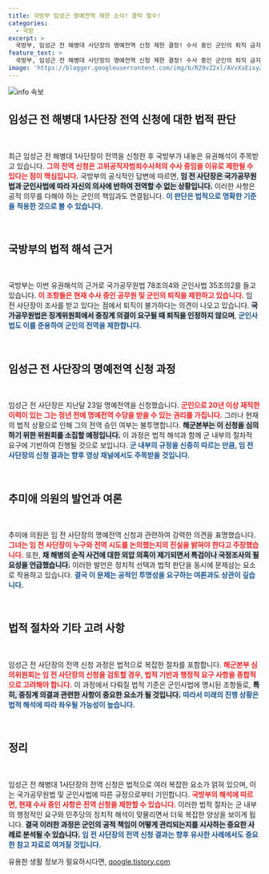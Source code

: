 ```yaml
---
title: 국방부 임성근 명예전역 제한 소식! 클릭 필수!
categories:
  - 국방
excerpt: >
  국방부, 임성근 전 해병대 사단장의 명예전역 신청 제한 결정! 수사 중인 군인의 퇴직 금지 규정에 따른 결과로, 추미애 의원은 진실 규명을 위한 특검을 촉구했다.
feature_text: >
  국방부, 임성근 전 해병대 사단장의 명예전역 신청 제한 결정! 수사 중인 군인의 퇴직 금지 규정에 따른 결과로, 추미애 의원은 진실 규명을 위한 특검을 촉구했다.
image: 'https://blogger.googleusercontent.com/img/b/R29vZ2xl/AVvXsEixyZcFfHzMRdzZMjFBmAUKJYCLCGyLL1o632UiGVXcaFdKo_bkvkuCioo0uUKlGfBVcT3P84aROyZIXSBEx3Aw5nCQ3pTgDom1WDC4m8eifvWiAmWEEVb4x6G_l8C0QH225ldMjyaFvpxGEBGNO37VmDTDMHGhJPq73UglMfDca1-0aw/s1600/blogspot.png'
---
```


<p><img src="https://blogger.googleusercontent.com/img/b/R29vZ2xl/AVvXsEixyZcFfHzMRdzZMjFBmAUKJYCLCGyLL1o632UiGVXcaFdKo_bkvkuCioo0uUKlGfBVcT3P84aROyZIXSBEx3Aw5nCQ3pTgDom1WDC4m8eifvWiAmWEEVb4x6G_l8C0QH225ldMjyaFvpxGEBGNO37VmDTDMHGhJPq73UglMfDca1-0aw/s1600/blogspot.png" alt="info 속보" /></p>

<h2 data-ke-size="size26">임성근 전 해병대 1사단장 전역 신청에 대한 법적 판단</h2>

<p data-ke-size="size16">&nbsp;</p>

<p>최근 임성근 전 해병대 1사단장이 전역을 신청한 후 국방부가 내놓은 유권해석이 주목받고 있습니다. <b><span style="color: #ee2323;">그의 전역 신청은 고위공직자범죄수사처의 수사 중임을 이유로 제한될 수 있다는 점이 핵심입니다.</span></b> 국방부의 공식적인 답변에 따르면, <b><span style="background-color: #21538527;">임 전 사단장은 국가공무원법과 군인사법에 따라 자신의 의사에 반하여 전역할 수 없는 상황입니다.</span></b> 이러한 사항은 공적 의무를 다해야 하는 군인의 책임과도 연결됩니다. <b><span style="color: #1a5490;">이 판단은 법적으로 명확한 기준을 적용한 것으로 볼 수 있습니다.</span></b></p>

<p data-ke-size="size16">&nbsp;</p>

<h2 data-ke-size="size26">국방부의 법적 해석 근거</h2>

<p data-ke-size="size16">&nbsp;</p>

<p>국방부는 이번 유권해석의 근거로 국가공무원법 78조의4와 군인사법 35조의2를 들고 있습니다. <b><span style="color: #ee2323;">이 조항들은 현재 수사 중인 공무원 및 군인의 퇴직을 제한하고 있습니다.</span></b> 임 전 사단장이 조사를 받고 있다는 점에서 퇴직이 불가하다는 의견이 나오고 있습니다. <b><span style="background-color: #21538527;">국가공무원법은 징계위원회에서 중징계 의결이 요구될 때 퇴직을 인정하지 않으며</span></b>, <b><span style="color: #1a5490;">군인사법도 이를 준용하여 군인의 전역을 제한합니다.</span></b></p>

<p data-ke-size="size16">&nbsp;</p>

<h2 data-ke-size="size26">임성근 전 사단장의 명예전역 신청 과정</h2>

<p data-ke-size="size16">&nbsp;</p>

<p>임성근 전 사단장은 지난달 23일 명예전역을 신청했습니다. <b><span style="color: #ee2323;">군인으로 20년 이상 재직한 이력이 있는 그는 정년 전에 명예전역 수당을 받을 수 있는 권리를 가집니다.</span></b> 그러나 현재의 법적 상황으로 인해 그의 전역 승인 여부는 불투명합니다. <b><span style="background-color: #21538527;">해군본부는 이 신청을 심의하기 위한 위원회를 소집할 예정입니다.</span></b> 이 과정은 법적 해석과 함께 군 내부의 절차적 요구에 기반하여 진행될 것으로 보입니다. <b><span style="color: #1a5490;">군 내부의 규정을 신중히 따르는 만큼, 임 전 사단장의 신청 결과는 향후 영상 채널에서도 주목받을 것입니다.</span></b></p>

<p data-ke-size="size16">&nbsp;</p>

<h2 data-ke-size="size26">추미애 의원의 발언과 여론</h2>

<p data-ke-size="size16">&nbsp;</p>

<p>추미애 의원은 임 전 사단장의 명예전역 신청과 관련하여 강력한 의견을 표명했습니다. <b><span style="color: #ee2323;">그녀는 임 전 사단장이 누구와 전역 시도를 논의했는지의 진실을 밝혀야 한다고 주장했습니다.</span></b> 또한, <b><span style="background-color: #21538527;">채 해병의 순직 사건에 대한 외압 의혹이 제기되면서 특검이나 국정조사의 필요성을 언급했습니다.</span></b> 이러한 발언은 정치적 선택과 법적 판단을 동시에 문제삼는 요소로 작용하고 있습니다. <b><span style="color: #1a5490;">결국 이 문제는 공적인 투명성을 요구하는 여론과도 상관이 깊습니다.</span></b></p>

<p data-ke-size="size16">&nbsp;</p>

<h2 data-ke-size="size26">법적 절차와 기타 고려 사항</h2>

<p data-ke-size="size16">&nbsp;</p>

<p>임성근 전 사단장의 전역 신청 과정은 법적으로 복잡한 절차를 포함합니다. <b><span style="color: #ee2323;">해군본부 심의위원회는 임 전 사단장의 신청을 검토할 경우, 법적 기반과 행정적 요구 사항을 종합적으로 고려해야 합니다.</span></b> 이 과정에서 다뤄질 법적 기준은 군인사법에 명시된 조항들로, <b><span style="background-color: #21538527;">특히, 중징계 의결과 관련한 사항이 중요한 요소가 될 것입니다.</span></b> <b><span style="color: #1a5490;">따라서 미래의 진행 상황은 법적 해석에 따라 좌우될 가능성이 높습니다.</span></b></p>

<p data-ke-size="size16">&nbsp;</p>

<h2 data-ke-size="size26">정리</h2>

<p data-ke-size="size16">&nbsp;</p>

<p>임성근 전 해병대 1사단장의 전역 신청은 법적으로 여러 복잡한 요소가 얽혀 있으며, 이는 국가공무원법 및 군인사법에 따른 규정으로부터 기인합니다. <b><span style="color: #ee2323;">국방부의 해석에 따르면, 현재 수사 중인 사항은 전역 신청을 제한할 수 있습니다.</span></b> 이러한 법적 절차는 군 내부의 행정적인 요구와 민주당의 정치적 해석이 맞물리면서 더욱 복잡한 양상을 보이게 됩니다. <b><span style="background-color: #21538527;">결국 이러한 과정은 군인의 공적 책임이 어떻게 관리되는지를 시사하는 중요한 사례로 분석될 수 있습니다.</span></b> <b><span style="color: #1a5490;">임 전 사단장의 전역 신청 결과는 향후 유사한 사례에서도 중요한 참고 자료로 여겨질 것입니다.</span></b></p>
유용한 생활 정보가 필요하시다면, <a href="https://qoogle.tistory.com" rel="dofollow">qoogle.tistory.com</a>



